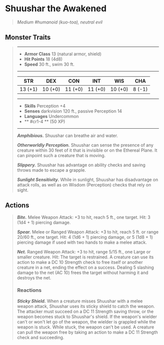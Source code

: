 # Shuushar the Awakened
>*Medium #humanoid (kuo-toa), neutral evil*
## Monster Traits
>___
>- **Armor Class** 13 (natural armor, shield)
>- **Hit Points** 18 (4d8)
>- **Speed** 30 ft., swim 30 ft.
>___
>|STR|DEX|CON|INT|WIS|CHA|
>|:---:|:---:|:---:|:---:|:---:|:---:|
>|13 (+1)|10 (+0)|11 (+0)|11 (+0)|10 (+0)|8 (-1)|
>___
>- **Skills** Perception +4
>- **Senses** darkvision 120 ft., passive Perception 14
>- **Languages** Undercommon
>- ** #cr1-4 ** (50 XP)
>___
>***Amphibious.*** Shuushar can breathe air and water.  
>
>***Otherworldly Perception.*** Shuushar can sense the presence of any creature within 30 feet of it that is invisible or on the Ethereal Plane. It can pinpoint such a creature that is moving.  
>
>***Slippery.*** Shuushar has advantage on ability checks and saving throws made to escape a grapple.  
>
>***Sunlight Sensitivity.*** While in sunlight, Shuushar has disadvantage on attack rolls, as well as on Wisdom (Perception) checks that rely on sight.  
>
## Actions
>***Bite.*** Melee Weapon Attack: +3 to hit, reach 5 ft., one target. Hit: 3 (1d4 + 1) piercing damage.  
>
>***Spear.*** Melee  or Ranged Weapon Attack: +3 to hit, reach 5 ft. or range 20/60 ft., one target. Hit: 4 (1d6 + 1) piercing damage, or 5 (1d8 + 1) piercing damage if used with two hands to make a melee attack.  
>
>***Net.*** Ranged Weapon Attack: +3 to hit, range 5/15 ft., one Large or smaller creature. Hit: The target is restrained. A creature can use its action to make a DC 10 Strength check to free itself or another creature in a net, ending the effect on a success. Dealing 5 slashing damage to the net (AC 10) frees the target without harming it and destroys the net.  
>
>### Reactions
>***Sticky Shield.*** When a creature misses Shuushar with a melee weapon attack, Shuushar uses its sticky shield to catch the weapon. The attacker must succeed on a DC 11 Strength saving throw, or the weapon becomes stuck to Shuushar's shield. If the weapon's wielder can't or won't let go of the weapon, the wielder is grappled while the weapon is stuck. While stuck, the weapon can't be used. A creature can pull the weapon free by taking an action to make a DC 11 Strength check and succeeding.